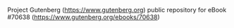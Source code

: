 Project Gutenberg (https://www.gutenberg.org) public repository for
eBook #70638 (https://www.gutenberg.org/ebooks/70638)
